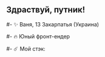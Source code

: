 ## <div>Здраствуй, путник!</div>  

#- ✨ Ваня, 13 Закарпатья (Украина)
  
#- 🔥 Юный фронт-ендер

#- ☄️ Мой стэк:
